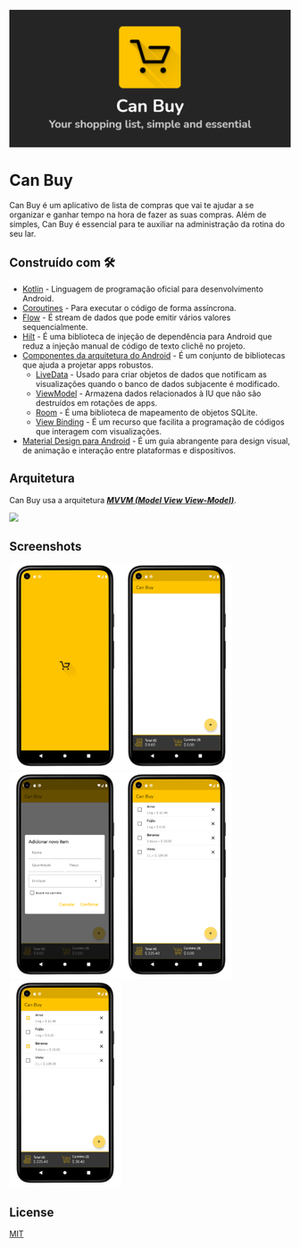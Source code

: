 ![can_buy_graphic.png](images/can_buy_graphic.png)

# Can Buy
Can Buy é um aplicativo de lista de compras que vai te ajudar a se organizar e ganhar tempo na hora de fazer as suas compras. Além de simples, Can Buy é essencial para te auxiliar na administração da rotina do seu lar.

## Construído com  🛠

- [Kotlin](https://kotlinlang.org/docs/android-overview.html) - Linguagem de programação oficial para desenvolvimento Android.
- [Coroutines](https://kotlinlang.org/docs/reference/coroutines/coroutines-guide.html) - Para executar o código de forma assíncrona.
- [Flow](https://kotlin.github.io/kotlinx.coroutines/kotlinx-coroutines-core/kotlinx.coroutines.flow/-flow/) -  É  stream de dados que pode emitir vários valores sequencialmente.
- [Hilt](https://developer.android.com/training/dependency-injection/hilt-android?hl=pt-br) - É uma biblioteca de injeção de dependência para Android que reduz a injeção manual de código de texto clichê no projeto.
- [Componentes da arquitetura do Android](https://developer.android.com/topic/libraries/architecture) - É um conjunto de bibliotecas que ajuda a projetar apps robustos.
  - [LiveData](https://developer.android.com/topic/libraries/architecture/livedata) - Usado para criar objetos de dados que notificam as visualizações quando o banco de dados subjacente é modificado.
  - [ViewModel](https://developer.android.com/topic/libraries/architecture/viewmodel) - Armazena dados relacionados à IU que não são destruídos em rotações de apps.
  - [Room](https://developer.android.com/topic/libraries/architecture/room) - É uma biblioteca de mapeamento de objetos SQLite. 
  - [View Binding](https://developer.android.com/topic/libraries/view-binding) - É um recurso que facilita a programação de códigos que interagem com visualizações.
- [Material Design para Android](https://developer.android.com/guide/topics/ui/look-and-feel) - É um guia abrangente para design visual, de animação e interação entre plataformas e dispositivos.

## Arquitetura
Can Buy usa a arquitetura [***MVVM (Model View View-Model)***](https://developer.android.com/jetpack/docs/guide#recommended-app-arch).

![](https://developer.android.com/topic/libraries/architecture/images/final-architecture.png)

## Screenshots

<img src="images/splash_screen.png" alt="drawing" width="200"/><img src="images/main_content_empty.png" alt="drawing" width="200"/><img src="images/dialog_add.png" alt="drawing" width="200"/><img src="images/main_content.png" alt="drawing" width="200"/><img src="images/main_content_in_cart.png" alt="drawing" width="200"/>

## License

[MIT](LICENSE.md)
